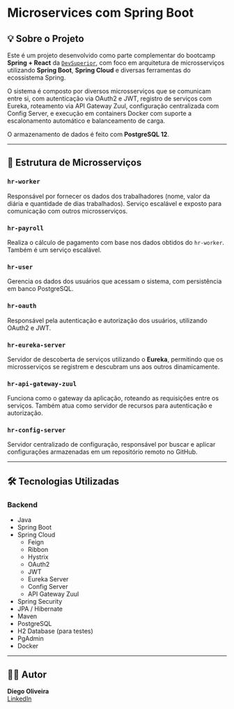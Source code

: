 # Microservices com Spring Boot

## 💡 Sobre o Projeto

Este é um projeto desenvolvido como parte complementar do bootcamp **Spring + React** da [`DevSuperior`](https://devsuperior.com.br), com foco em arquitetura de microsserviços utilizando **Spring Boot**, **Spring Cloud** e diversas ferramentas do ecossistema Spring.

O sistema é composto por diversos microsserviços que se comunicam entre si, com autenticação via OAuth2 e JWT, registro de serviços com Eureka, roteamento via API Gateway Zuul, configuração centralizada com Config Server, e execução em containers Docker com suporte a escalonamento automático e balanceamento de carga.

O armazenamento de dados é feito com **PostgreSQL 12**.

---

## 🧱 Estrutura de Microsserviços

### `hr-worker`
Responsável por fornecer os dados dos trabalhadores (nome, valor da diária e quantidade de dias trabalhados). Serviço escalável e exposto para comunicação com outros microsserviços.

### `hr-payroll`
Realiza o cálculo de pagamento com base nos dados obtidos do `hr-worker`. Também é um serviço escalável.

### `hr-user`
Gerencia os dados dos usuários que acessam o sistema, com persistência em banco PostgreSQL.

### `hr-oauth`
Responsável pela autenticação e autorização dos usuários, utilizando OAuth2 e JWT.

### `hr-eureka-server`
Servidor de descoberta de serviços utilizando o **Eureka**, permitindo que os microsserviços se registrem e descubram uns aos outros dinamicamente.

### `hr-api-gateway-zuul`
Funciona como o gateway da aplicação, roteando as requisições entre os serviços. Também atua como servidor de recursos para autenticação e autorização.

### `hr-config-server`
Servidor centralizado de configuração, responsável por buscar e aplicar configurações armazenadas em um repositório remoto no GitHub.

---

## 🛠️ Tecnologias Utilizadas

### Backend
- Java
- Spring Boot
- Spring Cloud
  - Feign
  - Ribbon
  - Hystrix
  - OAuth2
  - JWT
  - Eureka Server
  - Config Server
  - API Gateway Zuul
- Spring Security
- JPA / Hibernate
- Maven
- PostgreSQL
- H2 Database (para testes)
- PgAdmin
- Docker

---

## 👨‍💻 Autor

**Diego Oliveira**  
[LinkedIn]([https://www.linkedin.com](https://www.linkedin.com/in/diego-oliveyra/))
